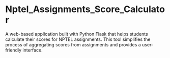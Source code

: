 # Nptel_Assignments_Score_Calculator
A web-based application built with Python Flask that helps students calculate their scores for NPTEL assignments.   This tool simplifies the process of aggregating scores from assignments and provides a user-friendly interface.
